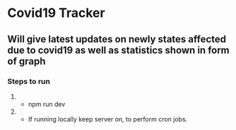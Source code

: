 # Covid19 Tracker

## Will give latest updates on newly states affected due to covid19 as well as statistics shown in form of graph

### Steps to run

1. * npm run dev

2. * If running locally keep server on, to perform cron jobs.



